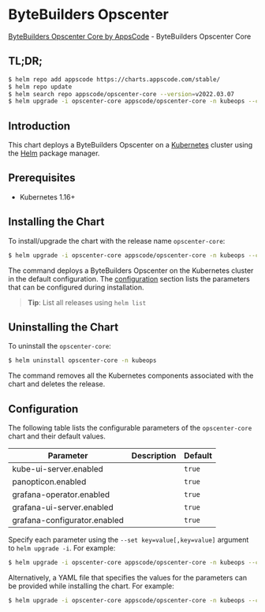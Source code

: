 # ByteBuilders Opscenter

[ByteBuilders Opscenter Core by AppsCode](https://github.com/kubedb) - ByteBuilders Opscenter Core

## TL;DR;

```bash
$ helm repo add appscode https://charts.appscode.com/stable/
$ helm repo update
$ helm search repo appscode/opscenter-core --version=v2022.03.07
$ helm upgrade -i opscenter-core appscode/opscenter-core -n kubeops --create-namespace --version=v2022.03.07
```

## Introduction

This chart deploys a ByteBuilders Opscenter on a [Kubernetes](http://kubernetes.io) cluster using the [Helm](https://helm.sh) package manager.

## Prerequisites

- Kubernetes 1.16+

## Installing the Chart

To install/upgrade the chart with the release name `opscenter-core`:

```bash
$ helm upgrade -i opscenter-core appscode/opscenter-core -n kubeops --create-namespace --version=v2022.03.07
```

The command deploys a ByteBuilders Opscenter on the Kubernetes cluster in the default configuration. The [configuration](#configuration) section lists the parameters that can be configured during installation.

> **Tip**: List all releases using `helm list`

## Uninstalling the Chart

To uninstall the `opscenter-core`:

```bash
$ helm uninstall opscenter-core -n kubeops
```

The command removes all the Kubernetes components associated with the chart and deletes the release.

## Configuration

The following table lists the configurable parameters of the `opscenter-core` chart and their default values.

|          Parameter           | Description |      Default      |
|------------------------------|-------------|-------------------|
| kube-ui-server.enabled       |             | <code>true</code> |
| panopticon.enabled           |             | <code>true</code> |
| grafana-operator.enabled     |             | <code>true</code> |
| grafana-ui-server.enabled    |             | <code>true</code> |
| grafana-configurator.enabled |             | <code>true</code> |


Specify each parameter using the `--set key=value[,key=value]` argument to `helm upgrade -i`. For example:

```bash
$ helm upgrade -i opscenter-core appscode/opscenter-core -n kubeops --create-namespace --version=v2022.03.07 --set -- generate from values file --
```

Alternatively, a YAML file that specifies the values for the parameters can be provided while
installing the chart. For example:

```bash
$ helm upgrade -i opscenter-core appscode/opscenter-core -n kubeops --create-namespace --version=v2022.03.07 --values values.yaml
```
